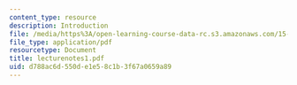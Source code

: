 ```yaml
---
content_type: resource
description: Introduction
file: /media/https%3A/open-learning-course-data-rc.s3.amazonaws.com/15-974-leadership-lab-spring-2003/d788ac6d550de1e58c1b3f67a0659a89_lecturenotes1.pdf
file_type: application/pdf
resourcetype: Document
title: lecturenotes1.pdf
uid: d788ac6d-550d-e1e5-8c1b-3f67a0659a89
---
```


